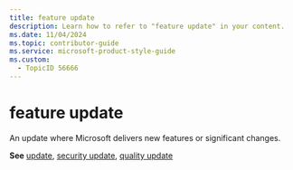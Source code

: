 ```yaml
---
title: feature update
description: Learn how to refer to "feature update" in your content.
ms.date: 11/04/2024
ms.topic: contributor-guide
ms.service: microsoft-product-style-guide
ms.custom:
  - TopicID 56666
---
```



# feature update

An update where Microsoft delivers new features or significant changes.

**See** [update](~\a_z_names_terms\u\update-microsoft-365.md), [security update](~\a_z_names_terms\s\security-update.md), [quality update](~\a_z_names_terms\q\quality-update.md)

